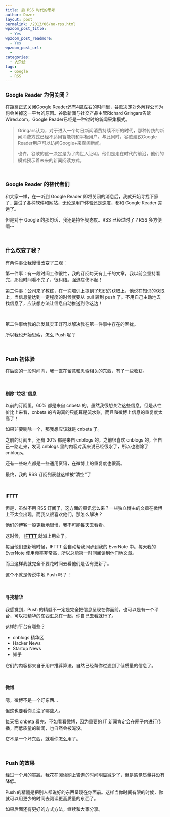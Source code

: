 ```yaml
---
title: 后 RSS 时代的思考
author: Dozer
layout: post
permalink: /2013/06/no-rss.html
wpzoom_post_title:
  - Yes
wpzoom_post_readmore:
  - Yes
wpzoom_post_url:
  - 
categories:
  - 大杂烩
tags:
  - Google
  - RSS
---
```


### Google Reader 为何关闭？

在距离正式关闭Google Reader还有4周左右的时间里，谷歌决定对外解释公司为何会关掉这一平台的原因。谷歌新闻与社交产品主管Richard Gringars告诉Wired.com，Google Reader已经是一种过时的新闻采集模式。

> Gringars认为，对于进入一个每日新闻消费持续不断的时代，那种传统的新闻消费方式已经不适用智能机和平板用户。与此同时，谷歌建议Google Reader用户可以访问Google+来查阅新闻。
> 
> 也许，谷歌的这一决定是为了向世人证明，他们是走在时代的前沿，他们的模式预示着未来的新闻阅读方式。

<!--more-->

&nbsp;

### Google Reader 的替代者们

和大家一样，在一听到 Google Reader 即将关闭的消息后，我就开始寻找下家了…尝试了各种软件和网站，无论是用户体验还是速度，都和 Google Reader 差远了。

但是对于 Google 的那句话，我还是持怀疑态度。RSS 已经过时了？RSS 多方便啊～

&nbsp;

### 什么改变了我？

有两件事让我慢慢改变了三观：

第一件事：有一段时间工作很忙，我的订阅每天有上千的文章，我以前会坚持看完，那段时间看不完了，很纠结。强迫症伤不起！

第二件事：公司来了教练，在一次培训上提到了知识的获取上，他说在知识的获取上，当信息量达到一定程度的时候就要从 pull 转到 push 了。不用自己主动地去找信息了，应该想办法让信息自动推送到你这边！

&nbsp;

第二件事给我的启发其实正好可以解决我在第一件事中存在的困扰。

所以我也开始思索，怎么 Push 呢？

&nbsp;

### Push 初体验

在后面的一段时间内，我一直在留意和思索相关的东西，有了一些收获。

&nbsp;

#### 剔除“垃圾”信息

以前的订阅里，60% 都是来自 cnbeta 的。虽然我很想关注这些信息。但是从性价比上来看，cnbeta 的咨询真的只能算是流水账，而且和微博上信息的重复度太高了！

如果非要剔除一个，那我想应该就是 cnbeta 了。

之前的订阅里，还有 30% 都是来自 cnblogs 的。之前很喜欢 cnblogs 的，但自己一路走来，发现 cnblogs 里的内容对我来说已经很水了，所以也剔除了 cnblogs。

还有一些站点都是一些通用资讯，在微博上的重复度也很高。

最终，我的 RSS 订阅列表就这样被“清空”了

&nbsp;

#### IFTTT

但是，虽然不用 RSS 订阅了，这方面的资讯怎么来？一些独立博主的文章在微博上不太会出现，而我又很喜欢他们，那怎么解决？

他们的博客一般更新地很慢，我不可能每天去看看。

这时候， <a href="https://ifttt.com/" target="_blank"><strong>IFTTT</strong> </a>就派上用处了。

每当他们更新地时候，IFTTT 会自动帮我同步到我的 EverNote 中。每天我的 EverNote 使用频率非常高，所以总能第一时间阅读到他们地文章。

而且这样我就完全不要花时间去看他们是否有更新了。

这个不就是传说中地 Push 吗？！

&nbsp;

#### 寻找精华

我感觉到，Push 的精髓不一定是完全把信息呈现在你面前。也可以是有一个平台，可以把精华的东西汇总在一起，你自己去看就行了。

这样的平台有哪些？

*   cnblogs 精华区
*   Hacker News
*   Startup News
*   知乎

它们的内容都来自于用户推荐算法，自然已经帮你过滤到了低质量的信息了。

&nbsp;

#### 微博

嗯，微博不是一个好东西…

但这也要看你关注了哪些人。

每天把 cnbeta 看完，不如看看微博，因为重要的 IT 新闻肯定会在圈子内进行传播，而低质量的新闻，也自然会被淹没。

它不是一个坏东西，就看你怎么用了。

&nbsp;

### Push 的效果

经过一个月的实践，我花在阅读网上咨询的时间明显减少了，但是感觉质量并没有降低。

Push 的精髓是把别人都说好的东西呈现在你面前。这样当你时间有限的时候，你就可以用更少的时间去阅读更高质量的东西了。

如果后面还有更好的方式方法，继续和大家分享。
